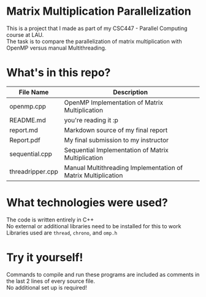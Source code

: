 # Matrix Multiplication Parallelization
This is a project that I made as part of my CSC447 - Parallel Computing course at LAU.  
The task is to compare the parallelization of matrix multiplication with OpenMP versus manual Multithreading.  

# What's in this repo?
File Name | Description
--- | ---
openmp.cpp | OpenMP Implementation of Matrix Multiplication
README.md | you're reading it :p 
report.md | Markdown source of my final report
Report.pdf | My final submission to my instructor
sequential.cpp | Sequential Implementation of Matrix Multiplication
threadripper.cpp | Manual Multithreading Implementation of Matrix Multiplication

# What technologies were used?
The code is written entirely in C++  
No external or additional libraries need to be installed for this to work  
Libraries used are `thread`, `chrono`, and `omp.h`  

# Try it yourself!
Commands to compile and run these programs are included as comments in the last 2 lines of every source file.  
No additional set up is required!